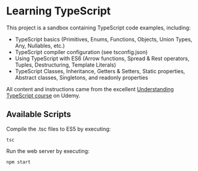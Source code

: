 # Learning TypeScript

This project is a sandbox containing TypeScript code examples, including:
* TypeScript basics (Primitives, Enums, Functions, Objects, Union Types, Any, Nullables, etc.)
* TypeScript compiler configuration (see tsconfig.json) 
* Using TypeScript with ES6 (Arrow functions, Spread & Rest operators, Tuples, Destructuring, Template Literals)
* TypeScript Classes, Inheritance, Getters & Setters, Static properties, Abstract classes, Singletons, and readonly properties

All content and instructions came from the excellent [Understanding TypeScript course](https://www.udemy.com/understanding-typescript) on Udemy.


## Available Scripts

Compile the .tsc files to ES5 by executing:

`tsc`

Run the web server by executing:

`npm start`
